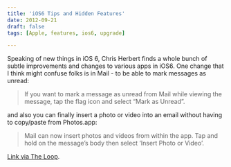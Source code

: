 ```yaml
---
title: 'iOS6 Tips and Hidden Features'
date: 2012-09-21
draft: false
tags: [Apple, features, ios6, upgrade]

---
```


Speaking of new things in iOS 6, Chris Herbert finds a whole bunch of subtle improvements and changes to various apps in iOS6. One change that I think might confuse folks is in Mail - to be able to mark messages as unread:

> If you want to mark a message as unread from Mail while viewing the message, tap the flag icon and select “Mark as Unread”.

and also you can finally insert a photo or video into an email without having to copy/paste from Photos.app:

> Mail can now insert photos and videos from within the app. Tap and hold on the message’s body then select ‘Insert Photo or Video’.

[Link via The Loop](http://www.loopinsight.com/2012/09/21/more-ios-tips-tricks/).